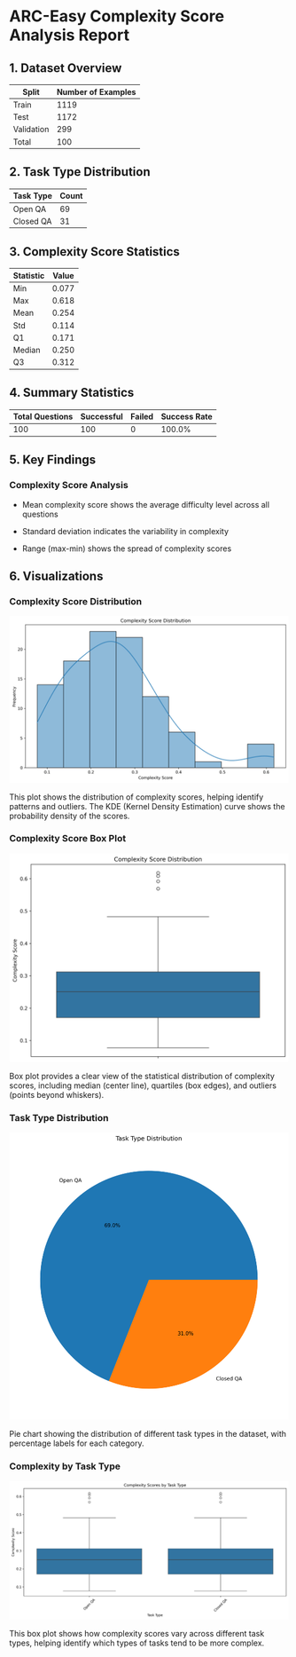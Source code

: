 # ARC-Easy Complexity Score Analysis Report

## 1. Dataset Overview

| Split | Number of Examples |
|-------|-------------------|
| Train | 1119 |
| Test | 1172 |
| Validation | 299 |
| Total | 100 |

## 2. Task Type Distribution

| Task Type | Count |
|-----------|-------|
| Open QA | 69 |
| Closed QA | 31 |

## 3. Complexity Score Statistics

| Statistic | Value |
|-----------|-------|
| Min | 0.077 |
| Max | 0.618 |
| Mean | 0.254 |
| Std | 0.114 |
| Q1 | 0.171 |
| Median | 0.250 |
| Q3 | 0.312 |

## 4. Summary Statistics

| Total Questions | Successful | Failed | Success Rate |
|----------------|------------|--------|--------------|
| 100 | 100 | 0 | 100.0% |

## 5. Key Findings

### Complexity Score Analysis

- Mean complexity score shows the average difficulty level across all questions

- Standard deviation indicates the variability in complexity

- Range (max-min) shows the spread of complexity scores


## 6. Visualizations

### Complexity Score Distribution

![Complexity Distribution](visualizations/complexity_distribution.png)

This plot shows the distribution of complexity scores, helping identify patterns and outliers. The KDE (Kernel Density Estimation) curve shows the probability density of the scores.


### Complexity Score Box Plot

![Complexity Box Plot](visualizations/complexity_boxplot.png)

Box plot provides a clear view of the statistical distribution of complexity scores, including median (center line), quartiles (box edges), and outliers (points beyond whiskers).


### Task Type Distribution

![Task Type Distribution](visualizations/task_type_distribution.png)

Pie chart showing the distribution of different task types in the dataset, with percentage labels for each category.


### Complexity by Task Type

![Complexity by Task Type](visualizations/complexity_by_task_type.png)

This box plot shows how complexity scores vary across different task types, helping identify which types of tasks tend to be more complex.
